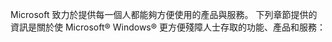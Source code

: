 Microsoft 致力於提供每一個人都能夠方便使用的產品與服務。 下列章節提供的資訊是關於使 Microsoft® Windows® 更方便殘障人士存取的功能、產品和服務：

<!--HONumber=May16_HO2-->



